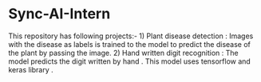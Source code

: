 # Sync-AI-Intern
This repository has following projects:-  1) Plant disease detection : Images with the disease as labels is trained to the model to predict the disease of the plant by passing the image.              2) Hand written digit recognition : The model predicts the  digit written by  hand . This model uses tensorflow and keras library .
